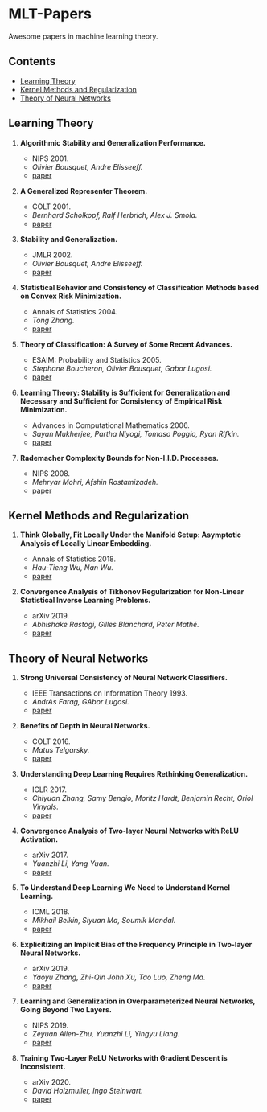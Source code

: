 # MLT-Papers
Awesome papers in machine learning theory.

## Contents
- [Learning Theory](#learning-theory)
- [Kernel Methods and Regularization](#kernel-regularization)
- [Theory of Neural Networks](#nn-theory)


<a name="learning-theory" />

## Learning Theory

1. **Algorithmic Stability and Generalization Performance.**
    - NIPS 2001.
    - *Olivier Bousquet, Andre Elisseeff.*
    - [paper](https://papers.nips.cc/paper/1854-algorithmic-stability-and-generalization-performance.pdf)

1. **A Generalized Representer Theorem.**
    - COLT 2001.
    - *Bernhard Scholkopf, Ralf Herbrich, Alex J. Smola.*
    - [paper](https://www.cise.ufl.edu/class/cap6617fa15/Readings/SchHerSmo01.pdf)

1. **Stability and Generalization.**
    - JMLR 2002.
    - *Olivier Bousquet, Andre Elisseeff.*
    - [paper](http://www.jmlr.org/papers/volume2/bousquet02a/bousquet02a.pdf)
    
1. **Statistical Behavior and Consistency of Classification Methods based on Convex Risk Minimization.**
    - Annals of Statistics 2004.
    - *Tong Zhang.*
    - [paper](https://projecteuclid.org/download/pdf_1/euclid.aos/1079120130)
    
1. **Theory of Classification: A Survey of Some Recent Advances.**
    - ESAIM: Probability and Statistics 2005.
    - *Stephane Boucheron, Olivier Bousquet, Gabor Lugosi.*
    - [paper](https://www.esaim-ps.org/articles/ps/pdf/2005/01/ps0420.pdf)
    
1. **Learning Theory: Stability is Sufficient for Generalization and Necessary and Sufficient for Consistency of Empirical Risk Minimization.**
    - Advances in Computational Mathematics 2006.
    - *Sayan Mukherjee, Partha Niyogi, Tomaso Poggio, Ryan Rifkin.*
    - [paper](https://link.springer.com/content/pdf/10.1007/s10444-004-7634-z.pdf)
    
1. **Rademacher Complexity Bounds for Non-I.I.D. Processes.**
    - NIPS 2008.
    - *Mehryar Mohri, Afshin Rostamizadeh.*
    - [paper](https://papers.nips.cc/paper/3489-rademacher-complexity-bounds-for-non-iid-processes.pdf)


<a name="kernel-regularization" />

## Kernel Methods and Regularization

1. **Think Globally, Fit Locally Under the Manifold Setup: Asymptotic Analysis of Locally Linear Embedding.**
    - Annals of Statistics 2018.
    - *Hau-Tieng Wu, Nan Wu.*
    - [paper](https://projecteuclid.org/download/pdfview_1/euclid.aos/1536631291)

1. **Convergence Analysis of Tikhonov Regularization for Non-Linear Statistical Inverse Learning Problems.**
    - arXiv 2019.
    - *Abhishake Rastogi, Gilles Blanchard, Peter Mathé.*
    - [paper](https://arxiv.org/pdf/1902.05404.pdf)
    
    
 <a name="nn-theory" />
 
 ## Theory of Neural Networks
 
 1. **Strong Universal Consistency of Neural Network Classifiers.**
    - IEEE Transactions on Information Theory 1993.
    - *AndrAs Farag, GAbor Lugosi.*
    - [paper](https://ieeexplore.ieee.org/stamp/stamp.jsp?arnumber=243433)
    
1. **Benefits of Depth in Neural Networks.**
    - COLT 2016.
    - *Matus Telgarsky.*
    - [paper](https://arxiv.org/pdf/1602.04485.pdf)

1. **Understanding Deep Learning Requires Rethinking Generalization.**
    - ICLR 2017.
    - *Chiyuan Zhang, Samy Bengio, Moritz Hardt, Benjamin Recht, Oriol Vinyals.*
    - [paper](https://arxiv.org/pdf/1611.03530.pdf)
    
1. **Convergence Analysis of Two-layer Neural Networks with ReLU Activation.**
    - arXiv 2017.
    - *Yuanzhi Li, Yang Yuan.*
    - [paper](https://arxiv.org/pdf/1705.09886.pdf)
    
1. **To Understand Deep Learning We Need to Understand Kernel Learning.**
    - ICML 2018.
    - *Mikhail Belkin, Siyuan Ma, Soumik Mandal.*
    - [paper](https://arxiv.org/pdf/1802.01396.pdf)
    
1. **Explicitizing an Implicit Bias of the Frequency Principle in Two-layer Neural Networks.**
    - arXiv 2019.
    - *Yaoyu Zhang, Zhi-Qin John Xu, Tao Luo, Zheng Ma.*
    - [paper](https://arxiv.org/pdf/1905.10264.pdf)
    
1. **Learning and Generalization in Overparameterized Neural Networks, Going Beyond Two Layers.**
    - NIPS 2019.
    - *Zeyuan Allen-Zhu, Yuanzhi Li, Yingyu Liang.*
    - [paper](https://arxiv.org/pdf/1811.04918.pdf)
    
1. **Training Two-Layer ReLU Networks with Gradient Descent is Inconsistent.**
    - arXiv 2020.
    - *David Holzmuller, Ingo Steinwart.*
    - [paper](https://arxiv.org/pdf/2002.04861.pdf)
    
